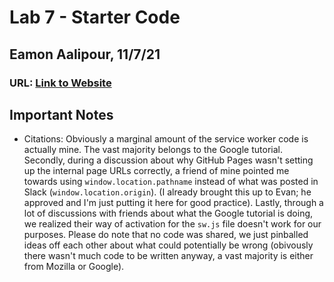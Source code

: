 # Lab 7 - Starter Code

## Eamon Aalipour, 11/7/21

### URL: [Link to Website](https://aalipoure34.github.io/Lab7_Starter/)

## Important Notes

- Citations: Obviously a marginal amount of the service worker code is actually mine. The vast majority belongs to the Google tutorial. Secondly, during a discussion about why GitHub Pages wasn't setting up the internal page URLs correctly, a friend of mine pointed me towards using `window.location.pathname` instead of what was posted in Slack (`window.location.origin`). (I already brought this up to Evan; he approved and I'm just putting it here for good practice). Lastly, through a lot of discussions with friends about what the Google tutorial is doing, we realized their way of activation for the `sw.js` file doesn't work for our purposes. Please do note that no code was shared, we just pinballed ideas off each other about what could potentially be wrong (obivously there wasn't much code to be written anyway, a vast majority is either from Mozilla or Google).

